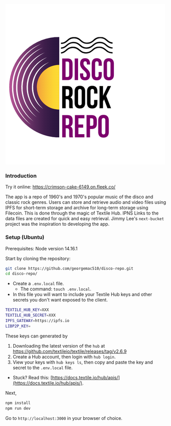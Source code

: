 <img src="https://github.com/georgemac510/disco-repo/blob/master/public/Disco_Rock_Repo.png"/>

### Introduction

Try it online: https://crimson-cake-6149.on.fleek.co/

The app is a repo of 1960's and 1970's popular music of the disco and classic rock genres.
Users can store and retrieve audio and video files using IPFS for short-term storage and archive
for long-term storage using Filecoin. This is done through the magic of Textile Hub. IPNS Links to the data files are created for quick and easy retrieval. Jimmy Lee's `next-bucket` project was the inspiration to developing the app.

### Setup (Ubuntu)
Prerequisites: Node version 14.16.1

Start by cloning the repository:

```sh
git clone https://github.com/georgemac510/disco-repo.git
cd disco-repo/
```

- Create a `.env.local` file.
  - The command: `touch .env.local`.
- In this file you will want to include your Textile Hub keys and other secrets you don't want exposed to the client.

```sh
TEXTILE_HUB_KEY=XXX
TEXTILE_HUB_SECRET=XXX
IPFS_GATEWAY=https://ipfs.io
LIBP2P_KEY=
```

These keys can generated by

1) Downloading the latest version of the `hub` at https://github.com/textileio/textile/releases/tag/v2.6.9
2) Create a Hub account, then login with `hub login`.
3) View your keys with `hub keys ls`, then copy and paste the key and secret to the `.env.local` file.

- Stuck? Read this: [https://docs.textile.io/hub/apis/](https://docs.textile.io/hub/apis/).


Next,

```sh
npm install
npm run dev
```

Go to `http://localhost:3000` in your browser of choice.
